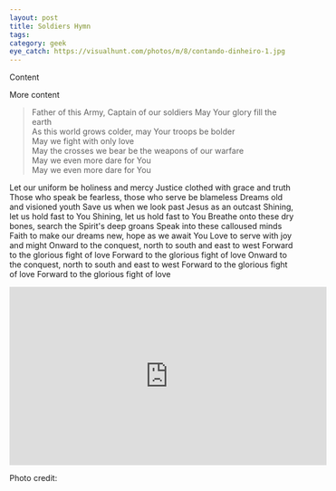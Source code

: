 ```yaml
---
layout: post
title: Soldiers Hymn
tags: 
category: geek
eye_catch: https://visualhunt.com/photos/m/8/contando-dinheiro-1.jpg
---
```


Content

<!--more-->

More content

> Father of this Army, Captain of our soldiers
> May Your glory fill the earth  
>As this world grows colder, may Your troops be bolder  
>May we fight with only love  
>May the crosses we bear be the weapons of our warfare  
>May we even more dare for You  
>May we even more dare for You

Let our uniform be holiness and mercy
Justice clothed with grace and truth
Those who speak be fearless, those who serve be blameless
Dreams old and visioned youth
Save us when we look past Jesus as an outcast
Shining, let us hold fast to You
Shining, let us hold fast to You
Breathe onto these dry bones, search the Spirit's deep groans
Speak into these calloused minds
Faith to make our dreams new, hope as we await You
Love to serve with joy and might
Onward to the conquest, north to south and east to west
Forward to the glorious fight of love
Forward to the glorious fight of love
Onward to the conquest, north to south and east to west
Forward to the glorious fight of love
Forward to the glorious fight of love

<iframe width="560" height="315" src="https://www.youtube.com/embed/od_YZkj3DaU" frameborder="0" allow="accelerometer; autoplay; encrypted-media; gyroscope; picture-in-picture" allowfullscreen></iframe>

Photo credit:
